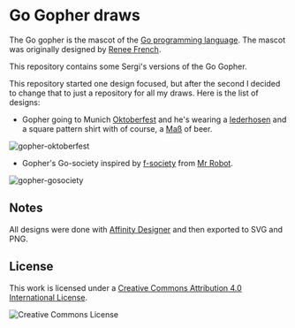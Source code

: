 # Go Gopher draws

The Go gopher is the mascot of the [Go programming language](https://golang.org/). The mascot was originally designed by [Renee French](http://reneefrench.blogspot.ca/).

This repository contains some Sergi's versions of the Go Gopher.

This repository started one design focused, but after the second I decided to change that to just a repository for all my draws. Here is the list of designs:

* Gopher going to Munich [Oktoberfest](https://en.wikipedia.org/wiki/Oktoberfest) and he's wearing a [lederhosen](https://en.wikipedia.org/wiki/Lederhosen) and a square pattern shirt with of course, a [Maß](https://en.wikipedia.org/wiki/Maß) of beer.

![gopher-oktoberfest](https://github.com/hiroru/gopher-oktoberfest/raw/master/draws/gopher-oktoberfest.png)

* Gopher's Go-society inspired by [f-society](http://mrrobot.wikia.com/wiki/Fsociety) from [Mr Robot](https://en.wikipedia.org/wiki/Mr._Robot).

![gopher-gosociety](https://github.com/hiroru/gopher-oktoberfest/raw/master/draws/gopher-gosociety.png)

## Notes
All designs were done with [Affinity Designer](https://affinity.serif.com) and then exported to SVG and PNG.

## License
This work is licensed under a <a rel="license" href="http://creativecommons.org/licenses/by/4.0/">Creative Commons Attribution 4.0 International License</a>.

![Creative Commons License](https://i.creativecommons.org/l/by/4.0/88x31.png)